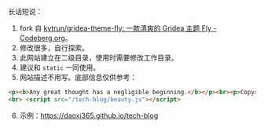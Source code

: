 长话短说：

1.   fork 自 [kytrun/gridea-theme-fly: 一款清爽的 Gridea 主题 Fly - Codeberg.org](https://codeberg.org/kytrun/gridea-theme-fly)。
2.   修改很多，自行探索。
3.   此网站建立在二级目录，使用时需要修改工作目录。
4.   建议和 `static` 一同使用。
5.   网站描述不用写。底部信息仅供参考：

```html
<p><b>Any great thought has a negligible beginning.</b></p><br><p>Copyright 2022-<span id="currentYear"></span> by <b>PanDaoxi</b>. All rights reserved.</p>
<br> <script src="/tech-blog/beauty.js"></script>
```

6.   示例：<https://daoxi365.github.io/tech-blog>